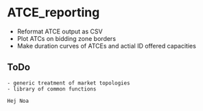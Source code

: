 # ATCE_reporting
- Reformat ATCE output as CSV
- Plot ATCs on bidding zone borders
- Make duration curves of ATCEs and actial ID offered capacities

## ToDo
	- generic treatment of market topologies
	- library of common functions
	
	Hej Noa